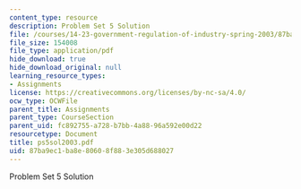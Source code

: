 ```yaml
---
content_type: resource
description: Problem Set 5 Solution
file: /courses/14-23-government-regulation-of-industry-spring-2003/87ba9ec1ba8e80608f883e305d688027_ps5sol2003.pdf
file_size: 154008
file_type: application/pdf
hide_download: true
hide_download_original: null
learning_resource_types:
- Assignments
license: https://creativecommons.org/licenses/by-nc-sa/4.0/
ocw_type: OCWFile
parent_title: Assignments
parent_type: CourseSection
parent_uid: fc892755-a728-b7bb-4a88-96a592e00d22
resourcetype: Document
title: ps5sol2003.pdf
uid: 87ba9ec1-ba8e-8060-8f88-3e305d688027
---
```

Problem Set 5 Solution